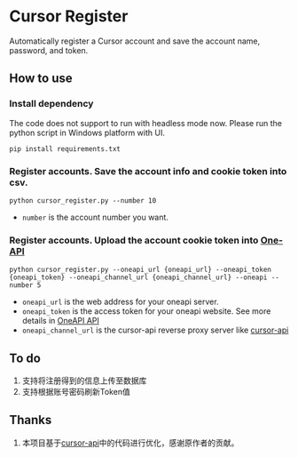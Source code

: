 # Cursor Register

Automatically register a Cursor account and save the account name, password, and token.

## How to use

### Install dependency

The code does not support to run with headless mode now. Please run the python script in Windows platform with UI.

```
pip install requirements.txt
```

### Register accounts. Save the account info and cookie token into csv.
```
python cursor_register.py --number 10
```
- `number` is the account number you want.

### Register accounts. Upload the account cookie token into [One-API](https://github.com/songquanpeng/one-api)
```
python cursor_register.py --oneapi_url {oneapi_url} --oneapi_token {oneapi_token} --oneapi_channel_url {oneapi_channel_url} --oneapi --number 5
```
- `oneapi_url` is the web address for your oneapi server. 
- `oneapi_token` is the access token for your oneapi website. See more details in [OneAPI API](https://github.com/songquanpeng/one-api/blob/main/docs/API.md)
- `oneapi_channel_url` is the cursor-api reverse proxy server like [cursor-api](https://github.com/lvguanjun/cursor-api)

## To do
1. 支持将注册得到的信息上传至数据库
2. 支持根据账号密码刷新Token值

## Thanks
1. 本项目基于[cursor-api](https://github.com/Old-Camel/cursor-api/)中的代码进行优化，感谢原作者的贡献。
